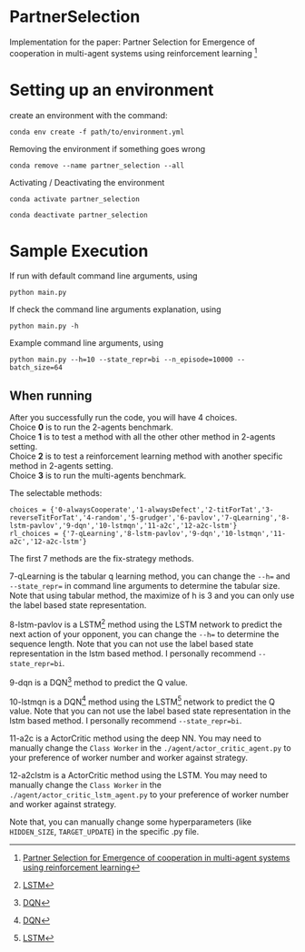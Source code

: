 # PartnerSelection
Implementation for the paper: Partner Selection for Emergence of cooperation in multi-agent systems using reinforcement learning [^1]

# Setting up an environment
create an environment with the command:
```
conda env create -f path/to/environment.yml
```

Removing the environment if something goes wrong
```
conda remove --name partner_selection --all
```
Activating / Deactivating the environment
```
conda activate partner_selection

conda deactivate partner_selection
```

# Sample Execution 
If run with default command line arguments, using

```
python main.py
```

If check the command line arguments explanation, using 

```
python main.py -h
```

Example command line arguments, using

```
python main.py --h=10 --state_repr=bi --n_episode=10000 --batch_size=64
```
## When running
After you successfully run the code, you will have 4 choices. <br />
Choice **0** is to run the 2-agents benchmark. <br />
Choice **1** is to test a method with all the other other method in 2-agents setting. <br />
Choice **2** is to test a reinforcement learning method with another specific method in 2-agents setting. <br />
Choice **3** is to run the multi-agents benchmark. 

The selectable methods: 
```
choices = {'0-alwaysCooperate','1-alwaysDefect','2-titForTat','3-reverseTitForTat','4-random','5-grudger','6-pavlov','7-qLearning','8-lstm-pavlov','9-dqn','10-lstmqn','11-a2c','12-a2c-lstm'}
rl_choices = {'7-qLearning','8-lstm-pavlov','9-dqn','10-lstmqn','11-a2c','12-a2c-lstm'}
```
The first 7 methods are the fix-strategy methods.

7-qLearning is the tabular q learning method, you can change the `--h=` and `--state_repr=` in command line arguments to determine the tabular size. Note that using tabular method, the maximize of h is 3 and you can only use the label based state representation.

8-lstm-pavlov is a LSTM[^3] method using the LSTM network to predict the next action of your opponent, you can change the `--h=` to determine the sequence length. Note that you can not use the label based state representation in the lstm based method. I personally recommend `--state_repr=bi`.

9-dqn is a DQN[^2] method to predict the Q value.

10-lstmqn is a DQN[^2] method using the LSTM[^3] network to predict the Q value. Note that you can not use the label based state representation in the lstm based method. I personally recommend `--state_repr=bi`.

11-a2c is a ActorCritic method using the deep NN. You may need to manually change the `Class Worker` in the `./agent/actor_critic_agent.py` to your preference of worker number and worker against strategy.

12-a2clstm is a ActorCritic method using the LSTM. You may need to manually change the `Class Worker` in the `./agent/actor_critic_lstm_agent.py` to your preference of worker number and worker against strategy.

Note that, you can manually change some hyperparameters (like `HIDDEN_SIZE`, `TARGET_UPDATE`) in the specific .py file.

[^1]: [Partner Selection for Emergence of cooperation in multi-agent systems using reinforcement learning](https://arxiv.org/abs/1902.03185)
[^2]: [DQN](https://pytorch.org/tutorials/intermediate/reinforcement_q_learning.html)
[^3]: [LSTM](https://pytorch.org/docs/stable/generated/torch.nn.LSTM.html) 
